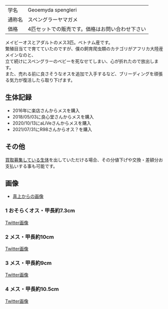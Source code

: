|||
|:-|:-|
| 学名 | Geoemyda spengleri |
| 通称名 | スペングラーヤマガメ |
| 価格 | 4匹セットでの販売です。価格はお問い合わせ下さい |

メイビーオスとアダルトのメス3匹。ベトナム産です。  
繁殖目当てで育てていたのですが、僕の飼育爬虫類のカテゴリがアフリカ大陸産メインなのと、  
立て続けにスペングラーのベビーを死なせてしまい、心が折れたので放出します。  
また、売れる前に良さそうなオスを追加で入手するなど、ブリーディングを頑張る気力が復活したら取り下げます。  

## 生体記録

* 2016年に楽店さんからメスを購入
* 2018/05/03に良心堂さんからメスを購入
* 2020/10/13にaLiVeさんからメスを購入
* 2021/07/31にR98さんからオス？を購入

## その他

[買取募集している生体](/shopping/purchase-price-list)を出していただける場合、その分値下げや交換・差額分お支払いする事も可能です。

## 画像

* [真上からの画像]({{site.baseurl}}/assets/img/shopping/creatures/geoemyda-spengleri/0/overhead_1234.jpeg)

### 1 おそらくオス・甲長約7.3cm

[Twitter画像](https://twitter.com/ikimonooki/status/1576811251342008320?s=20&t=Y-qNhTsUqS-e-5AQs156UA)

### 2 メス・甲長約10cm

[Twitter画像](https://twitter.com/ikimonooki/status/1576812236256878592?s=20&t=Y-qNhTsUqS-e-5AQs156UA)

### 3 メス・甲長約9cm

[Twitter画像](https://twitter.com/ikimonooki/status/1576813054850789376?s=20&t=Y-qNhTsUqS-e-5AQs156UA)

### 4 メス・甲長約10.5cm

[Twitter画像](https://twitter.com/ikimonooki/status/1576813895775186945?s=20&t=Y-qNhTsUqS-e-5AQs156UA)
